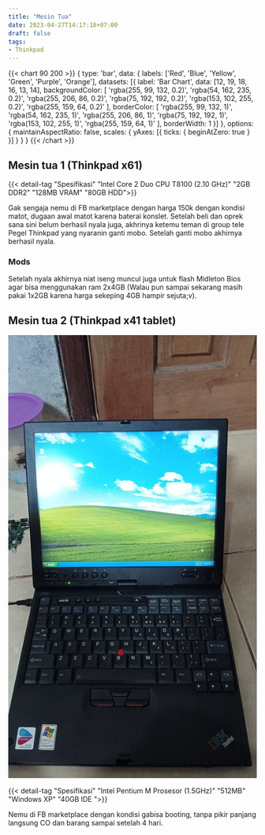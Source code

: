 ```yaml
---
title: "Mesin Tua"
date: 2023-04-27T14:17:18+07:00
draft: false
tags:
- Thinkpad
---
```

{{< chart 90 200 >}}
{
    type: 'bar',
    data: {
        labels: ['Red', 'Blue', 'Yellow', 'Green', 'Purple', 'Orange'],
        datasets: [{
            label: 'Bar Chart',
            data: [12, 19, 18, 16, 13, 14],
            backgroundColor: [
                'rgba(255, 99, 132, 0.2)',
                'rgba(54, 162, 235, 0.2)',
                'rgba(255, 206, 86, 0.2)',
                'rgba(75, 192, 192, 0.2)',
                'rgba(153, 102, 255, 0.2)',
                'rgba(255, 159, 64, 0.2)'
            ],
            borderColor: [
                'rgba(255, 99, 132, 1)',
                'rgba(54, 162, 235, 1)',
                'rgba(255, 206, 86, 1)',
                'rgba(75, 192, 192, 1)',
                'rgba(153, 102, 255, 1)',
                'rgba(255, 159, 64, 1)'
            ],
            borderWidth: 1
        }]
    },
    options: {
        maintainAspectRatio: false,
        scales: {
            yAxes: [{
                ticks: {
                    beginAtZero: true
                }
            }]
        }
    }
}
{{< /chart >}}



## Mesin tua 1  (Thinkpad x61)

{{< detail-tag "Spesifikasi" "Intel Core 2 Duo CPU T8100 (2.10 GHz)" "2GB DDR2" "128MB VRAM" "80GB HDD">}}

Gak sengaja nemu di FB marketplace dengan harga 150k dengan kondisi matot, dugaan awal matot karena baterai konslet. Setelah beli dan oprek sana sini belum berhasil nyala juga, akhrinya ketemu teman di group tele Pegel Thinkpad yang nyaranin ganti mobo. Setelah ganti mobo akhirnya berhasil nyala.
### Mods
Setelah nyala akhirnya niat iseng muncul juga untuk flash Midleton Bios agar bisa menggunakan ram 2x4GB (Walau pun sampai sekarang masih pakai 1x2GB karena harga sekeping 4GB hampir sejuta;v).



## Mesin tua 2 (Thinkpad x41 tablet)
![X41](https://raw.githubusercontent.com/bembenk18/Images/main/Mesin%20Tua/photo_2023-06-16_11-37-59.jpg)

{{< detail-tag "Spesifikasi" "Intel Pentium M Prosesor (1.5GHz)" "512MB" "Windows XP" "40GB IDE ">}}


Nemu di FB marketplace dengan kondisi gabisa booting, tanpa pikir panjang langsung CO dan barang sampai setelah 4 hari. 
